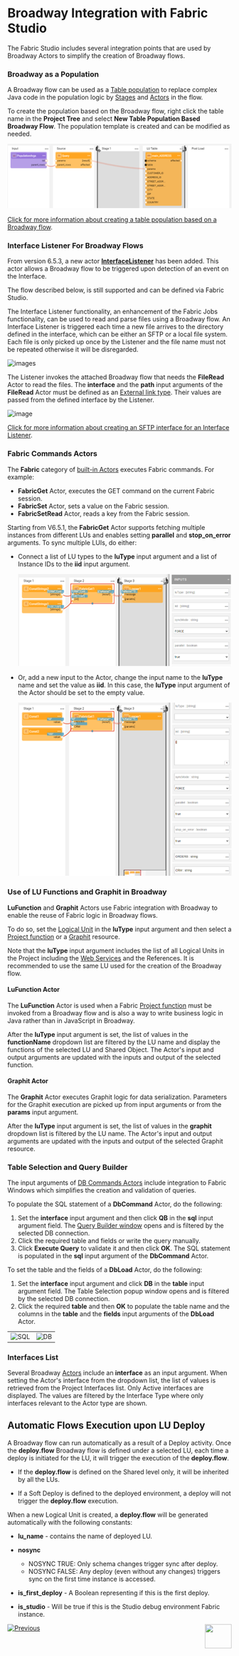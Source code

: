 <studio>

# Broadway Integration with Fabric Studio

The Fabric Studio includes several integration points that are used by Broadway Actors to simplify the creation of Broadway flows.

### Broadway as a Population

A Broadway flow can be used as a [Table population](/articles/07_table_population/01_table_population_overview.md) to replace  complex Java code in the population logic by [Stages](19_broadway_flow_stages.md) and [Actors](03_broadway_actor.md) in the flow. 

To create the population based on the Broadway flow, right click the table name in the **Project Tree** and select **New Table Population Based Broadway Flow**. The population template is created and can be modified as needed.

![image](images/99_07_POPULATION.PNG)

[Click for more information about creating a table population based on a Broadway flow](/articles/07_table_population/14_table_population_based_Broadway.md).

### Interface Listener For Broadway Flows

From version 6.5.3, a new actor [**InterfaceListener**](/articles/24_non_DB_interfaces/02_SFTP_interface.md#using-the-interfacelistener-actor) has been added. This actor allows a Broadway flow to be triggered upon detection of an event on the Interface. 

The flow described below, is still supported and can be defined via Fabric Studio.

The Interface Listener functionality, an enhancement of the Fabric Jobs functionality, can be used to read and parse files using a Broadway flow. An Interface Listener is triggered each time a new file arrives to the directory defined in the interface, which can be either an SFTP or a local file system. Each file is only picked up once by the Listener and the file name must not be repeated otherwise it will be disregarded.  

![images](../24_non_DB_interfaces/images/broadway_file_read.PNG)

The Listener invokes the attached Broadway flow that needs the **FileRead** Actor to read the files. The **interface** and the **path** input arguments of the **FileRead** Actor must be defined as an [External link type](/articles/19_Broadway/03_broadway_actor_window.md#actors-inputs-and-outputs). Their values are passed from the defined interface by the Listener.

![image](images/99_07_JOBS.PNG)

[Click for more information about creating an SFTP interface for an Interface Listener](/articles/24_non_DB_interfaces/02_SFTP_interface.md#example-of-using-an-sftp-interface).

### Fabric Commands Actors

The **Fabric** category of [built-in Actors](04_built_in_actor_types.md) executes Fabric commands. For example:

* **FabricGet** Actor, executes the GET command on the current Fabric session.
* **FabricSet** Actor, sets a value on the Fabric session.
* **FabricSetRead** Actor, reads a key from the Fabric session.

Starting from V6.5.1, the **FabricGet** Actor supports fetching multiple instances from different LUs and enables setting **parallel** and **stop_on_error** arguments. To sync multiple LUIs, do either:

* Connect a list of LU types to the **luType** input argument and a list of Instance IDs to the **iid** input argument.

  <img src="images/99_07_FABRIC_0.PNG" alt="image" style="zoom:75%;" />

* Or, add a new input to the Actor, change the input name to the **luType** name and set the value as **iid**. In this case, the **luType** input argument of the Actor should be set to the empty value.

  <img src="images/99_07_FABRIC_1.PNG" alt="image" style="zoom:75%;" />




### Use of LU Functions and Graphit in Broadway

**LuFunction** and **Graphit** Actors use Fabric integration with Broadway to enable the reuse of Fabric logic in Broadway flows. 

To do so, set the [Logical Unit](/articles/03_logical_units/01_LU_overview.md) in the **luType** input argument and then select a [Project function](/articles/07_table_population/08_project_functions.md) or a [Graphit](/articles/15_web_services_and_graphit/17_Graphit/01_graphit_overview.md) resource. 

Note that the **luType** input argument includes the list of all Logical Units in the Project including the [Web Services](/articles/15_web_services_and_graphit/01_web_services_overview.md) and the References. It is recommended to use the same LU used for the creation of the Broadway flow.

#### LuFunction Actor

The **LuFunction** Actor is used when a Fabric [Project function](/articles/07_table_population/08_project_functions.md) must be invoked from a Broadway flow and is also a way to write business logic in Java rather than in JavaScript in Broadway. 

After the **luType** input argument is set, the list of values in the **functionName** dropdown list are filtered by the LU name and display the functions of the selected LU and Shared Object. The Actor's input and output arguments are updated with the inputs and output of the selected function.

#### Graphit Actor

The **Graphit** Actor executes Graphit logic for data serialization. Parameters for the Graphit execution are picked up from input arguments or from the **params** input argument.

After the **luType** input argument is set, the list of values in the **graphit** dropdown list is filtered by the LU name. The Actor's input and output arguments are updated with the inputs and output of the selected Graphit resource.

### Table Selection and Query Builder

The input arguments of [DB Commands Actors](actors/05_db_actors.md) include integration to Fabric Windows which simplifies the creation and validation of queries. 

To populate the SQL statement of a **DbCommand** Actor, do the following:

1. Set the **interface** input argument and then click **QB** in the **sql** input argument field. The [Query Builder window](/articles/11_query_builder/02_query_builder_window.md) opens and is filtered by the selected DB connection.
2. Click the required table and fields or write the query manually. 
3. Click **Execute Query** to validate it and then click **OK**. The SQL statement is populated in the **sql** input argument of the **DbCommand** Actor.

To set the table and the fields of a **DbLoad** Actor, do the following:

1. Set the **interface** input argument and click **DB** in the **table** input argument field. The Table Selection popup window opens and is filtered by the selected DB connection.
2. Click the required **table** and then **OK** to populate the table name and the columns in the **table** and the **fields** input arguments of the **DbLoad** Actor.

<table>
<tbody>
<tr>
<td valign="center" ><img src="images/99_07_SQL.PNG" alt="SQL" /></td>
<td valign="center" ><img src="images/99_07_DB.PNG" alt="DB" /></td>
</td>
</tr>
</tbody>
</table>

### Interfaces List

Several Broadway [Actors](03_broadway_actor.md) include an **interface** as an input argument. When setting the Actor's interface from the dropdown list, the list of values is retrieved from the Project Interfaces list. Only Active interfaces are displayed. The values are filtered by the Interface Type where only interfaces relevant to the Actor type are shown.

</studio>

## Automatic Flows Execution upon LU Deploy

A Broadway flow can run automatically as a result of a Deploy activity. Once the **deploy.flow** Broadway flow is defined under a selected LU, each time a deploy is initiated for the LU, it will trigger the execution of the **deploy.flow**.

* If the **deploy.flow** is defined on the Shared level only, it will be inherited by all the LUs.

* If a Soft Deploy is defined to the deployed environment, a deploy will not trigger the **deploy.flow** execution.

When a new Logical Unit is created, a **deploy.flow** will be generated automatically with the following constants:

* **lu_name** - contains the name of deployed LU.

* **nosync**

  * NOSYNC TRUE: Only schema changes trigger sync after deploy.
  * NOSYNC FALSE: Any deploy (even without any changes) triggers sync on the first time instance is accessed.

* **is_first_deploy** - A Boolean representing if this is the first deploy.

* **is_studio** - Will be true if this is the Studio debug environment Fabric instance.

  

[![Previous](/articles/images/Previous.png)](08_show_only_connected_actors.md)[<img align="right" width="60" height="54" src="/articles/images/Next.png">](17_tutorial_and_flow_examples.md)
